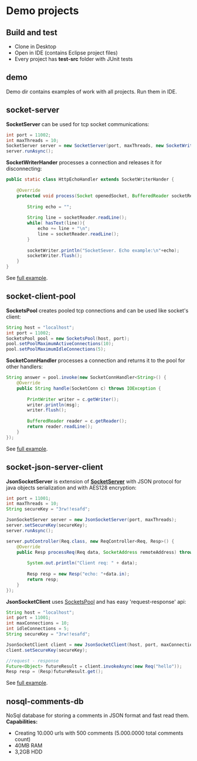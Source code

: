 # Demo projects
## Build and test
- Clone in Desktop
- Open in IDE (contains Eclipse project files)
- Every project has **test-src** folder with JUnit tests

## demo
Demo dir contains examples of work with all projects.
Run them in IDE.

## socket-server

**SocketServer** can be used for tcp socket communications:
```java
int port = 11002;
int maxThreads = 10;
SocketServer server = new SocketServer(port, maxThreads, new SocketWriterHander());
server.runAsync();
```

**SocketWriterHander** processes a connection and releases it for disconnecting:
```java
public static class HttpEchoHandler extends SocketWriterHander {
	
	@Override
	protected void process(Socket openedSocket, BufferedReader socketReader, PrintWriter socketWriter, SocketServer owner) throws Throwable {
		
		String echo = "";
		
		String line = socketReader.readLine();
		while( hasText(line)){
			echo += line + "\n";
			line = socketReader.readLine();
		}
		
		socketWriter.println("SocketSever. Echo example:\n"+echo);
		socketWriter.flush();
	}
}
```

See [full example](https://github.com/edolganov/demos/blob/master/demo/src/SocketSever_Demo.java).


## socket-client-pool
**SocketsPool** creates pooled tcp connections and can be used like socket's client:
```java
String host = "localhost";
int port = 11002;
SocketsPool pool = new SocketsPool(host, port);
pool.setPoolMaximumActiveConnections(10);
pool.setPoolMaximumIdleConnections(5);
```
**SocketConnHandler** processes a connection and returns it to the pool for other handlers:
```java
String answer = pool.invoke(new SocketConnHandler<String>() {
	@Override
	public String handle(SocketConn c) throws IOException {
		
		PrintWriter writer = c.getWriter();
		writer.println(msg);
		writer.flush();
		
		BufferedReader reader = c.getReader();
		return reader.readLine();
	}
});
```

See [full example](https://github.com/edolganov/demos/blob/master/demo/src/SocketPool_Demo.java).


## socket-json-server-client
**JsonSocketServer** is extension of [**SocketServer**](https://github.com/edolganov/demos#socket-server) 
with JSON protocol for java objects serialization and with AES128 encryption:
```java
int port = 11001;
int maxThreads = 10;
String secureKey = "3rw!!esafd";

JsonSocketServer server = new JsonSocketServer(port, maxThreads);
server.setSecureKey(secureKey);
server.runAsync();

server.putController(Req.class, new ReqController<Req, Resp>() {
	@Override
	public Resp processReq(Req data, SocketAddress remoteAddress) throws Exception {
		
		System.out.println("Client req: " + data);
		
		Resp resp = new Resp("echo: "+data.in);
		return resp;
	}
});
```
**JsonSocketClient** uses [SocketsPool](https://github.com/edolganov/demos#socket-client-pool) and has easy 'request-response' api:
```java
String host = "localhost";
int port = 11001;
int maxConnections = 10;
int idleConnections = 5;
String secureKey = "3rw!!esafd";

JsonSocketClient client = new JsonSocketClient(host, port, maxConnections, idleConnections);
client.setSecureKey(secureKey);

//request - response
Future<Object> futureResult = client.invokeAsync(new Req("hello"));
Resp resp = (Resp)futureResult.get();
```

See [full example](https://github.com/edolganov/demos/blob/master/demo/src/SocketJson_Server_Client_Demo.java).

## nosql-comments-db
NoSql database for storing a comments in JSON format and fast read them.
**Capabilities:** 
- Creating 10.000 urls with 500 comments (5.000.0000 total comments count)
- 40MB RAM
- 3,2GB HDD